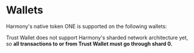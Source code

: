 # Wallets

Harmony's native token ONE is supported on the following wallets:

Trust Wallet does not support Harmony's sharded network architecture yet, so **all transactions to or from Trust Wallet must go through shard 0.**

